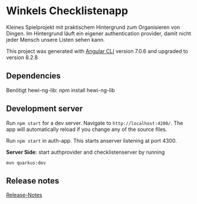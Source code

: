 # Winkels Checklistenapp

Kleines Spielprojekt mit praktischem Hintergrund zum Organisieren von Dingen. Im Hintergrund läuft ein eigener
authentication provider, damit nicht jeder Mensch unsere Listen sehen kann.


This project was generated with [Angular CLI](https://github.com/angular/angular-cli) version 7.0.6 and upgraded to version 8.2.8

## Dependencies

Benötigt hewi-ng-lib: npm install hewi-ng-lib

## Development server

Run `npm start` for a dev server. Navigate to `http://localhost:4200/`. The app will automatically reload if you change any of the source files.

Run `npm start` in auth-app. This starts anserver listening at port 4300.

__Server Side:__ start authprovider and checklistenserver by running

	mvn quarkus:dev

## Release notes
[Release-Notes](RELEASE-NOTES.md)

